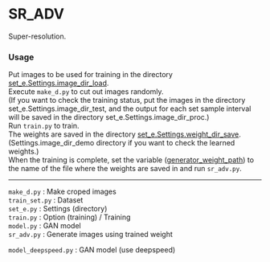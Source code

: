 # SR_ADV
Super-resolution.

### Usage
Put images to be used for training in the directory [set_e.Settings.image_dir_load](https://github.com/Fukuda-B/SR_ADV/blob/226ce008ef2f0d884c5c55f7acf2726af8dfa68a/set_e.py#L12).  
Execute `make_d.py` to cut out images randomly.  
(If you want to check the training status, put the images in the directory set_e.Settings.image_dir_test, and the output for each set sample interval will be saved in the directory set_e.Settings.image_dir_proc.)  
Run `train.py` to train.  
The weights are saved in the directory [set_e.Settings.weight_dir_save](https://github.com/Fukuda-B/SR_ADV/blob/226ce008ef2f0d884c5c55f7acf2726af8dfa68a/set_e.py#L25).  
(Settings.image_dir_demo directory if you want to check the learned weights.)  
When the training is complete, set the variable ([generator_weight_path](https://github.com/Fukuda-B/SR_ADV/blob/226ce008ef2f0d884c5c55f7acf2726af8dfa68a/sr_adv.py#L27)) to the name of the file where the weights are saved in and run `sr_adv.py`.  

---

`make_d.py` : Make croped images  
`train_set.py` : Dataset  
`set_e.py` : Settings (directory)  
`train.py` : Option (training) / Training  
`model.py` : GAN model  
`sr_adv.py` : Generate images using trained weight  
  
`model_deepspeed.py` : GAN model (use deepspeed)  
